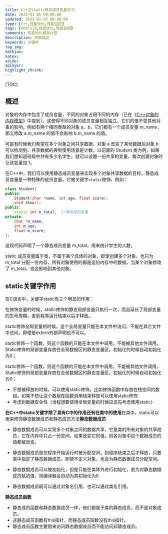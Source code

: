 ```yaml
---
title: C++之static静态成员变量学习
date: 2022-01-05 00:00:00
updated: 2022-01-05 00:00:00
type: [C++,性能优化,性能监控]
tags: [Android,性能优化,性能监控]
comments: 性能优化框架介绍
description: 页面描述
keywords: 关键字
top_img:
mathjax:
katex:
aside:
aplayer:
highlight_shrink:
---
```


[TOC]

## 概述

对象的内存中包含了成员变量，不同的对象占用不同的内存（已在《[C++对象的内存模型](http://c.biancheng.net/view/vip_2218.html)》中提到），这使得不同对象的成员变量相互独立，它们的值不受其他对象的影响。例如有两个相同类型的对象 a、b，它们都有一个成员变量 m_name，那么修改 a.m_name 的值不会影响 b.m_name 的值。

可是有时候我们希望在多个对象之间共享数据，对象 a 改变了某份数据后对象 b 可以检测到。共享数据的典型使用场景是计数，以前面的 Student 类为例，如果我们想知道班级中共有多少名学生，就可以设置一份共享的变量，每次创建对象时让该变量加 1。

在C++中，我们可以使用静态成员变量来实现多个对象共享数据的目标。静态成员变量是一种特殊的成员变量，它被关键字`static`修饰，例如：

```c++
class Student{
public:
    Student(char *name, int age, float score);
    void show();
public:
    static int m_total;  //静态成员变量
private:
    char *m_name;
    int m_age;
    float m_score;
};
```

这段代码声明了一个静态成员变量 m_total，用来统计学生的人数。

static 成员变量属于类，不属于某个具体的对象，即使创建多个对象，也只为 m_total 分配一份内存，所有对象使用的都是这份内存中的数据。当某个对象修改了 m_total，也会影响到其他对象。







## static关键字作用

在C语言中，关键字static有三个明显的作用：

在修饰变量的时候，static修饰的静态局部变量只执行一次，而且延长了局部变量的生命周期，直到程序运行结束以后才释放。

static修饰全局变量的时候，这个全局变量只能在本文件中访问，不能在其它文件中访问，即便是extern外部声明也不可以。

static修饰一个函数，则这个函数的只能在本文件中调用，不能被其他文件调用。Static修饰的局部变量存放在全局数据区的静态变量区。初始化的时候自动初始化为0；

static修饰一个函数，则这个函数的只能在本文件中调用，不能被其他文件调用。Static修饰的局部变量存放在全局数据区的静态变量区。初始化的时候自动初始化为0；

- 不想被释放的时候，可以使用static修饰。比如修饰函数中存放在栈空间的数组。如果不想让这个数组在函数调用结束释放可以使用static修饰
- 考虑到数据安全性（当程想要使用全局变量的时候应该先考虑使用static）



**在C++中static关键字除了具有C中的作用还有在类中的使用**在类中，static可以用来修饰静态数据成员和静态成员方法**静态数据成员**



- 静态数据成员可以实现多个对象之间的数据共享，它是类的所有对象的共享成员，它在内存中只占一份空间，如果改变它的值，则各对象中这个数据成员的值都被改变。
- 静态数据成员是在程序开始运行时被分配空间，到程序结束之后才释放，只要类中指定了静态数据成员，即使不定义对象，也会为静态数据成员分配空间。
- 静态数据成员可以被初始化，但是只能在类体外进行初始化，若为对静态数据成员赋初值，则编译器会自动为其初始化为0

- 静态数据成员既可以通过对象名引用，也可以通过类名引用。



**静态成员函数**

- 静态成员函数和静态数据成员一样，他们都属于类的静态成员，而不是对象成员。
- 非静态成员函数有this指针，而静态成员函数没有this指针。
- 静态成员函数主要用来访问静态数据成员而不能访问非静态成员。









